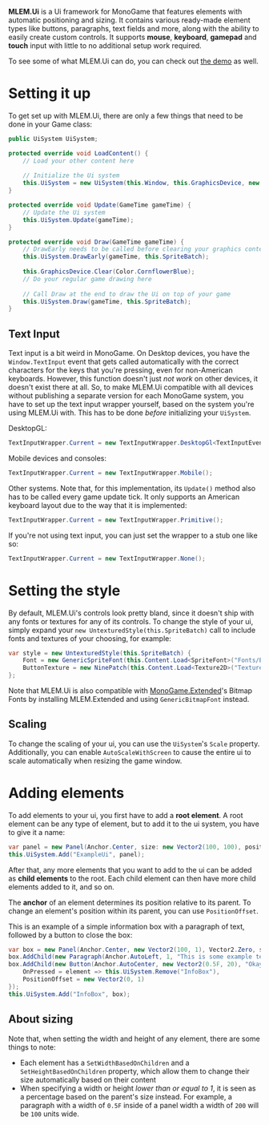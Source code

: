 **MLEM.Ui** is a Ui framework for MonoGame that features elements with automatic positioning and sizing. It contains various ready-made element types like buttons, paragraphs, text fields and more, along with the ability to easily create custom controls. It supports **mouse**, **keyboard**, **gamepad** and **touch** input with little to no additional setup work required.

To see some of what MLEM.Ui can do, you can check out [the demo](https://github.com/Ellpeck/MLEM/blob/master/Demos/UiDemo.cs) as well.

# Setting it up
To get set up with MLEM.Ui, there are only a few things that need to be done in your Game class:
```cs
public UiSystem UiSystem;

protected override void LoadContent() {
    // Load your other content here
    
    // Initialize the Ui system
    this.UiSystem = new UiSystem(this.Window, this.GraphicsDevice, new UntexturedStyle(this.SpriteBatch));
}

protected override void Update(GameTime gameTime) {
    // Update the Ui system
    this.UiSystem.Update(gameTime);
}

protected override void Draw(GameTime gameTime) {
    // DrawEarly needs to be called before clearing your graphics context
    this.UiSystem.DrawEarly(gameTime, this.SpriteBatch);
    
    this.GraphicsDevice.Clear(Color.CornflowerBlue);
    // Do your regular game drawing here
    
    // Call Draw at the end to draw the Ui on top of your game
    this.UiSystem.Draw(gameTime, this.SpriteBatch);
}
```

## Text Input
Text input is a bit weird in MonoGame. On Desktop devices, you have the `Window.TextInput` event that gets called automatically with the correct characters for the keys that you're pressing, even for non-American keyboards. However, this function doesn't just *not work* on other devices, it doesn't exist there at all. So, to make MLEM.Ui compatible with all devices without publishing a separate version for each MonoGame system, you have to set up the text input wrapper yourself, based on the system you're using MLEM.Ui with. This has to be done *before* initializing your `UiSystem`.

DesktopGL:
```cs
TextInputWrapper.Current = new TextInputWrapper.DesktopGl<TextInputEventArgs>((w, c) => w.TextInput += c);
```
Mobile devices and consoles:
```cs
TextInputWrapper.Current = new TextInputWrapper.Mobile();
```
Other systems. Note that, for this implementation, its `Update()` method also has to be called every game update tick. It only supports an American keyboard layout due to the way that it is implemented:
```cs
TextInputWrapper.Current = new TextInputWrapper.Primitive();
```
If you're not using text input, you can just set the wrapper to a stub one like so:
```cs
TextInputWrapper.Current = new TextInputWrapper.None();
```

# Setting the style
By default, MLEM.Ui's controls look pretty bland, since it doesn't ship with any fonts or textures for any of its controls. To change the style of your ui, simply expand your `new UntexturedStyle(this.SpriteBatch)` call to include fonts and textures of your choosing, for example:
```cs
var style = new UntexturedStyle(this.SpriteBatch) {
    Font = new GenericSpriteFont(this.Content.Load<SpriteFont>("Fonts/ExampleFont")),
    ButtonTexture = new NinePatch(this.Content.Load<Texture2D>("Textures/ExampleTexture"), padding: 1)
};
```
Note that MLEM.Ui is also compatible with [MonoGame.Extended](http://www.monogameextended.net/)'s Bitmap Fonts by installing MLEM.Extended and using `GenericBitmapFont` instead.

## Scaling
To change the scaling of your ui, you can use the `UiSystem`'s `Scale` property. Additionally, you can enable `AutoScaleWithScreen` to cause the entire ui to scale automatically when resizing the game window.

# Adding elements
To add elements to your ui, you first have to add a **root element**. A root element can be any type of element, but to add it to the ui system, you have to give it a name:
```cs
var panel = new Panel(Anchor.Center, size: new Vector2(100, 100), positionOffset: Vector2.Zero);
this.UiSystem.Add("ExampleUi", panel);
```
After that, any more elements that you want to add to the ui can be added as **child elements** to the root. Each child element can then have more child elements added to it, and so on.

The **anchor** of an element determines its position relative to its parent. To change an element's position within its parent, you can use `PositionOffset`.

This is an example of a simple information box with a paragraph of text, followed by a button to close the box:
```cs
var box = new Panel(Anchor.Center, new Vector2(100, 1), Vector2.Zero, setHeightBasedOnChildren: true);
box.AddChild(new Paragraph(Anchor.AutoLeft, 1, "This is some example text!"));
box.AddChild(new Button(Anchor.AutoCenter, new Vector2(0.5F, 20), "Okay") {
    OnPressed = element => this.UiSystem.Remove("InfoBox"),
    PositionOffset = new Vector2(0, 1)
});
this.UiSystem.Add("InfoBox", box);
```

## About sizing
Note that, when setting the width and height of any element, there are some things to note:
- Each element has a `SetWidthBasedOnChildren` and a `SetHeightBasedOnChildren` property, which allow them to change their size automatically based on their content
- When specifying a width or height *lower than or equal to 1*, it is seen as a percentage based on the parent's size instead. For example, a paragraph with a width of `0.5F` inside of a panel width a width of `200` will be `100` units wide.
